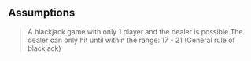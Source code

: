 
## Assumptions 
 > A blackjack game with only 1 player and the dealer is possible 
 > The dealer can only hit until within the range: 17 - 21 (General rule of blackjack)
